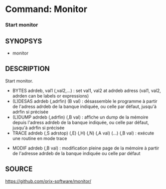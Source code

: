 # Command: Monitor

### Start monitor

## SYNOPSYS
+ monitor

## DESCRIPTION
Start monitor.

+ BYTES adrdeb, val1 (,val2,...) : set val1, val2 at adrdeb adress (val1, val2, adrden can be labels or expressions)
+ (L)DESAS adrdeb (,adrfin) (B val) : désassemble le programme à partir de l'adress adrdeb de la banque indiquée, ou celle par défaut, jusqu'à adrfin si précisée
+ (L)DUMP adrdeb (,adrfin) (,B val) : affiche un dump de la mémoire depuis l'adress adrdeb de la banque indiquée, ou celle par défaut, jusqu'à adrfin si précisée
+ TRACE adrdeb (,S adrstop) (,E) (,H) (,N) (,A val) (...) (,B val) : exécute une routine en mode trace
- MODIF adrdeb (,B val) : modification pleine page de la mémoire à partir de l'adresse adrdeb de la banque indiquée ou celle par défaut

## SOURCE
https://github.com/orix-software/monitor/

